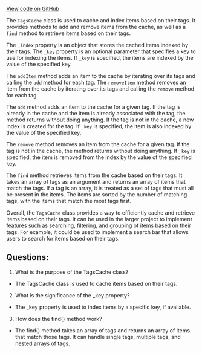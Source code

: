 [View code on GitHub](https://github.com/playcanvas/engine/src/core/tags-cache.js)

The `TagsCache` class is used to cache and index items based on their tags. It provides methods to add and remove items from the cache, as well as a `find` method to retrieve items based on their tags.

The `_index` property is an object that stores the cached items indexed by their tags. The `_key` property is an optional parameter that specifies a key to use for indexing the items. If `_key` is specified, the items are indexed by the value of the specified key.

The `addItem` method adds an item to the cache by iterating over its tags and calling the `add` method for each tag. The `removeItem` method removes an item from the cache by iterating over its tags and calling the `remove` method for each tag.

The `add` method adds an item to the cache for a given tag. If the tag is already in the cache and the item is already associated with the tag, the method returns without doing anything. If the tag is not in the cache, a new index is created for the tag. If `_key` is specified, the item is also indexed by the value of the specified key.

The `remove` method removes an item from the cache for a given tag. If the tag is not in the cache, the method returns without doing anything. If `_key` is specified, the item is removed from the index by the value of the specified key.

The `find` method retrieves items from the cache based on their tags. It takes an array of tags as an argument and returns an array of items that match the tags. If a tag is an array, it is treated as a set of tags that must all be present in the items. The items are sorted by the number of matching tags, with the items that match the most tags first.

Overall, the `TagsCache` class provides a way to efficiently cache and retrieve items based on their tags. It can be used in the larger project to implement features such as searching, filtering, and grouping of items based on their tags. For example, it could be used to implement a search bar that allows users to search for items based on their tags.
## Questions: 
 1. What is the purpose of the TagsCache class?
- The TagsCache class is used to cache items based on their tags.

2. What is the significance of the _key property?
- The _key property is used to index items by a specific key, if available.

3. How does the find() method work?
- The find() method takes an array of tags and returns an array of items that match those tags. It can handle single tags, multiple tags, and nested arrays of tags.